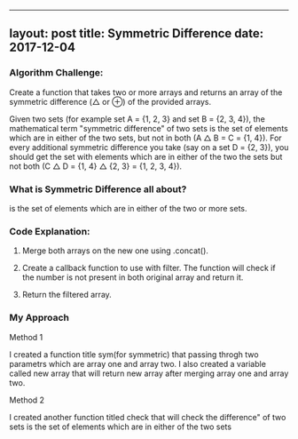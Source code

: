 
---
layout: post
title: Symmetric Difference
date: 2017-12-04
---

### Algorithm Challenge:

Create a function that takes two or more arrays and returns an array of the symmetric difference (△ or ⊕) of the provided arrays.

Given two sets (for example set A = {1, 2, 3} and set B = {2, 3, 4}), the mathematical term "symmetric difference" of two sets is the set of elements which are in either of the two sets, but not in both (A △ B = C = {1, 4}). For every additional symmetric difference you take (say on a set D = {2, 3}), you should get the set with elements which are in either of the two the sets but not both (C △ D = {1, 4} △ {2, 3} = {1, 2, 3, 4}).

### What is Symmetric Difference all about?

 is the set of elements which are in either of the two or more sets.

### Code Explanation:

1. Merge both arrays on the new one using .concat().

2. Create a callback function to use with filter. The function will check if the number is not present in both original array and return it.

3. Return the filtered array.

### My Approach

Method 1

I created a function title sym(for symmetric) that passing throgh two parametrs which are array one and array two.  I also created a variable called new array that will return new array after merging array one and array two. 

Method 2

I created another function titled check that will check  the difference" of two sets is the set of elements which are in either of the two sets

